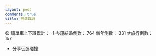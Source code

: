 ```yaml
---
layout: post
comments: true
title: 開源百說
---
```


:anguished:
騎單車上下班累計： -1
岑翔結婚倒數： 764
新年倒數： 331
大旅行倒數： 197

- 分享促進碰撞

